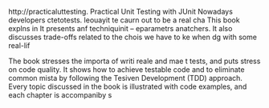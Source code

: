 
http://practicaluttesting.
Practical Unit Testing with JUnit 
Nowadays developers ctetotests. leouayit te caurn out to be a real cha
This book explns in 
It presents anf techniquinit  – eparametrs anatchers. It also discusses trade-offs related to the chois we have to ke when dg with some real-lif

The book stresses the importa of writi reale and mae t tests, and puts  stress on code quality. It shows how to achieve testable code and to eliminate common mista by following the Tesiven Development (TDD) approach. Every topic discussed in the book is illustrated with code examples, and each chapter is accompaniby s













